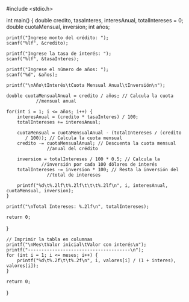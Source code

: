 #include <stdio.h>

int main() {
    double credito, tasaInteres, interesAnual, totalIntereses = 0;
    double cuotaMensual, inversion;
    int años;

    printf("Ingrese monto del crédito: ");
    scanf("%lf", &credito);

    printf("Ingrese la tasa de interés: ");
    scanf("%lf", &tasaInteres);

    printf("Ingrese el número de años: ");
    scanf("%d", &años);

    printf("\nAño\tInterés\tCuota Mensual Anual\tInversión\n");

    double cuotaMensualAnual = credito / años; // Calcula la cuota 
               //mensual anual

    for(int i = 1; i <= años; i++) {
        interesAnual = (credito * tasaInteres) / 100;
        totalIntereses += interesAnual;

        cuotaMensual = cuotaMensualAnual - (totalIntereses / (credito 
           / 100)); // Calcula la cuota mensual
        credito -= cuotaMensualAnual; // Descuenta la cuota mensual 
                   //anual del crédito

        inversion = totalIntereses / 100 * 0.5; // Calcula la 
                 //inversión por cada 100 dólares de interés
        totalIntereses -= inversion * 100; // Resta la inversión del 
                   //total de intereses

        printf("%d\t%.2lf\t%.2lf\t\t\t%.2lf\n", i, interesAnual, cuotaMensual, inversion);
    }

    printf("\nTotal Intereses: %.2lf\n", totalIntereses);

    return 0;
}

    // Imprimir la tabla en columnas
    printf("\nMes\tValor inicial\tValor con interés\n");
    printf("--------------------------------------\n");
    for (int i = 1; i <= meses; i++) {
        printf("%d\t%.2f\t\t%.2f\n", i, valores[i] / (1 + interes), valores[i]);
    }

    return 0;
}

